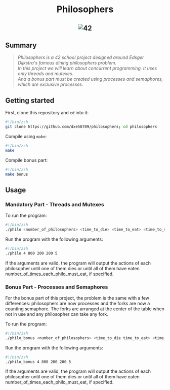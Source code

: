 <h1 align="center">
	Philosophers
</h1>
<h2 align="center">
<img src="https://github.com/dxe58709/philosophers/assets/133973097/b37fdd85-2efd-470a-ba8a-9ca9dc9152b0" alt=42 project philosophers>
</h2>

## Summary
> <i>Philosophers is a 42 school project designed around Edsger Dijkstra's famous dining philosophers problem.<br>
>  In this project we will learn about concurrent programming. It uses only threads and mutexes. <br>
And a bonus part must be created using processes and semaphores, which are exclusive processes. </i>

## Getting started

First, clone this repository and `cd` into it:

```zsh
#!/bin/zsh
git clone https://github.com/dxe58709/philosophers; cd philosophers
```

Compile using `make`:

```zsh
#!/bin/zsh
make
```

Compile bonus part:
```zsh
#!/bin/zsh
make bonus
```
## Usage

### Mandatory Part - Threads and Mutexes

To run the program:
```zsh
#!/bin/zsh
./philo <number_of_philosophers> <time_to_die> <time_to_eat> <time_to_sleep> [number_of_times_each_philosopher_must_eat]
```

Run the program with the following arguments:

```zsh
#!/bin/zsh
./philo 4 800 200 200 5
```
If the arguments are valid, the program will output the actions of each philosopher until one of them dies or until all of them have eaten number_of_times_each_philo_must_eat, if specified.

### Bonus Part - Processes and Semaphores
For the bonus part of this project, the problem is the same with a few differences: philosophers are now processes and the forks are now a counting semaphore. The forks are arranged at the center of the table when not in use and any philosopher can take any fork.

To run the program:
```zsh
#!/bin/zsh
./philo_bonus <number_of_philosophers> <time_to_die time_to_eat> <time_to_sleep> [number_of_times_each_philosopher_must_eat]
```

Run the program with the following arguments:

```zsh
#!/bin/zsh
./philo_bonus 4 800 200 200 5
```
If the arguments are valid, the program will output the actions of each philosopher until one of them dies or until all of them have eaten number_of_times_each_philo_must_eat, if specified.
